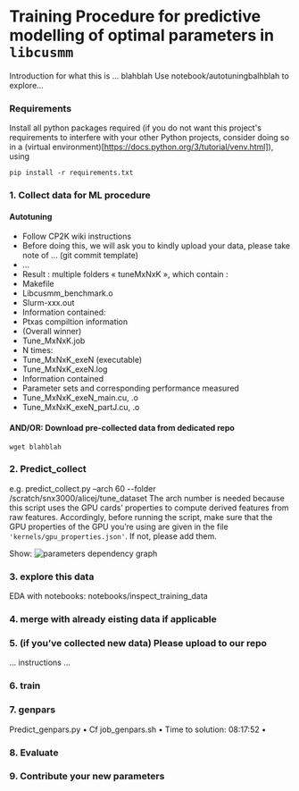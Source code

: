 # Training Procedure for predictive modelling of optimal parameters in `libcusmm` 

Introduction for what this is … blahblah 
Use notebook/autotuningbalhblah to explore…

### Requirements

Install all python packages required (if you do not want this project's requirements to interfere with your other Python projects, consider doing so in a (virtual environment)[https://docs.python.org/3/tutorial/venv.html]), using

```%bash
pip install -r requirements.txt
```

### 1. Collect data for ML procedure

#### Autotuning
- Follow CP2K wiki instructions 
- Before doing this, we will ask you to kindly upload your data, please take note of … (git commit template) 
- …
- Result : multiple folders « tuneMxNxK », which contain : 
- Makefile
- Libcusmm_benchmark.o 
- Slurm-xxx.out
- Information contained: 
- Ptxas compiltion information 
- (Overall winner)
- Tune_MxNxK.job
- N times: 
- Tune_MxNxK_exeN (executable) 
- Tune_MxNxK_exeN.log
- Information contained 
- Parameter sets and corresponding performance measured
- Tune_MxNxK_exeN_main.cu, .o
- Tune_MxNxK_exeN_partJ.cu, .o 

#### AND/OR: Download pre-collected data from dedicated repo

```%bash
wget blahblah 
```

### 2.	Predict_collect

e.g. 
predict_collect.py –arch 60 --folder /scratch/snx3000/alicej/tune_dataset
The arch number is needed because this script uses the GPU cards’ properties to compute derived features from raw features. Accordingly, before running the script, make sure that the GPU properties of the GPU you’re using are given in the file ` 'kernels/gpu_properties.json'`. If not, please add them. 

Show: ![parameters dependency graph](../../../../../docs/images/libcusmm_predictive_modelling_features.png)

### 3.	explore this data

EDA with notebooks: notebooks/inspect_training_data

### 4.	merge with already eisting data if applicable 

### 5.	(if you’ve collected new data) Please upload to our repo 

… instructions … 

### 6.	train

### 7.	genpars

Predict_genpars.py
•	Cf job_genpars.sh
•	Time to solution: 08:17:52
•	

### 8. Evaluate

### 9. Contribute your new parameters

